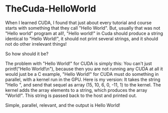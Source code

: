 # TheCuda-HelloWorld
When I learned CUDA, I found that just about every tutorial and course starts with something that they call "Hello World". But, usually that was not "Hello world" program at all!, "Hello world!" in Cuda should produce a string identical to "Hello World!", it should not print several strings, and it should not do other irrelevant things!

So how should it be?

The problem with "Hello World!" for CUDA is simply this: You can't just printf("Hello World!\n"), because then you are not running any CUDA at all it would just be a C example, "Hello World!" for CUDA must do something in parallel, with a kernel run in the GPU.
Here is my version: It takes the string "Hello ", and send that sequel as array (15, 10, 6, 0, -11, 1) to the kernel. The kernel adds the array elements to a string, which produces the array "World!". This string is passed back to the host and printed out.

Simple, parallel, relevant, and the output is Hello World!
